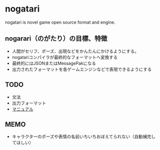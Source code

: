 # nogatari
nogatari is novel game open source format and engine.

## nogarari（のがたり）の目標、特徴
- 人間がセリフ、ポーズ、出現などをかんたんにかけるようにする。
- nogatariコンパイラが最終的なフォーマットへ変換する
- 最終的にはJSONまたはMessagePakになる
- 出力されたフォーマットを各ゲームエンジンなどで表現できるようにする 

## TODO
- 文法  
- 出力フォーマット  
- [マニュアル](/Manual/ja)

## MEMO
- キャラクターのポーズや表情の名前いちいちおぼえてられない（自動補完してほしい）
